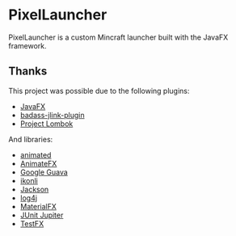 # PixelLauncher
PixelLauncher is a custom Mincraft launcher built with the JavaFX framework.

## Thanks
This project was possible due to the following plugins:
- [JavaFX](https://openjfx.io)
- [badass-jlink-plugin](https://github.com/beryx/badass-jlink-plugin)
- [Project Lombok](https://projectlombok.org/)

And libraries:
- [animated](https://github.com/iAmGio/animated)
- [AnimateFX](https://github.com/Typhon0/AnimateFX)
- [Google Guava](https://github.com/google/guava)
- [ikonli](https://github.com/kordamp/ikonli)
- [Jackson](https://github.com/FasterXML/jackson)
- [log4j](https://logging.apache.org/log4j/2.x/)
- [MaterialFX](https://github.com/palexdev/MaterialFX)
- [JUnit Jupiter](https://github.com/junit-team/junit5)
- [TestFX](https://github.com/TestFX/TestFX/)